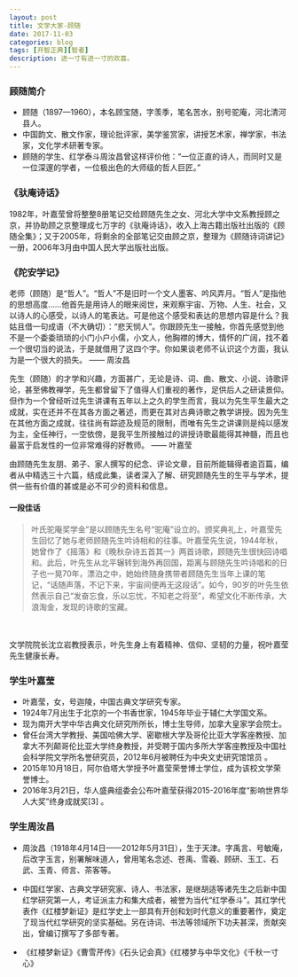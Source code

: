 ```yaml
---
layout: post
title: 文学大家-顾随
date: 2017-11-03
categories: blog
tags: [开智正典][智者]
description: 进一寸有进一寸的欢喜。
---
```


### 顾随简介
* 顾随（1897—1960），本名顾宝随，字羡季，笔名苦水，别号驼庵，河北清河县人。
* 中国韵文、散文作家，理论批评家，美学鉴赏家，讲授艺术家，禅学家，书法家，文化学术研著专家。
* 顾随的学生、红学泰斗周汝昌曾这样评价他：“一位正直的诗人，而同时又是一位深邃的学者，一位极出色的大师级的哲人巨匠。”


### 《驮庵诗话》
1982年，叶嘉莹曾将整整8册笔记交给顾随先生之女、河北大学中文系教授顾之京，并协助顾之京整理成七万字的《驮庵诗话》，收入上海古籍出版社出版的《顾随全集》；又于2005年，将剩余的全部笔记交由顾之京，整理为《顾随诗词讲记》一册，2006年3月由中国人民大学出版社出版。


### 《陀安学记》

老师（顾随）是“哲人”。“哲人”不是旧时一个文人墨客、吟风弄月。“哲人”是指他的思想高度……他首先是用诗人的眼来阅世，来观察宇宙、万物、人生、社会，又以诗人的心感受，以诗人的笔表达。可是他这个感受和表达的思想内容是什么？我姑且借一句成语（不大确切）：“悲天悯人”。你跟顾先生一接触，你首先感觉到他不是一个委委琐琐的小门小户小儒，小文人，他胸襟的博大，情怀的广阔，找不着一个很切当的说法，于是就借用了这四个字。你如果谈老师不认识这个方面，我认为是一个很大的损失。
—— 周汝昌

先生（顾随）的才学和兴趣，方面甚广，无论是诗、词、曲、散文、小说、诗歌评论，甚至佛教禅学，先生都曾留下了值得人们重视的著作，足供后人之研读景仰。但作为一个曾经听过先生讲课有五年以上之久的学生而言，我以为先生平生最大之成就，实在还并不在其各方面之著述，而更在其对古典诗歌之教学讲授。因为先生在其他方面之成就，往往尚有踪迹及规范的限制，而唯有先生之讲课则是纯以感发为主，全任神行，一空依傍，是我平生所接触过的讲授诗歌最能得其神髓，而且也最富于启发性的一位非常难得的好教师。
—— 叶嘉莹


由顾随先生友朋、弟子、家人撰写的纪念、评论文章，目前所能辑得者逾百篇，编者从中精选三十六篇，结成此集，读者深入了解、研究顾随先生的生平与学术，提供一些有价值的甚或是必不可少的资料和信息。


 #### 一段佳话

> 叶氏驼庵奖学金”是以顾随先生名号“驼庵”设立的。颁奖典礼上，叶嘉莹先生回忆了她与老师顾随先生吟诗相和的往事。叶嘉莹先生说，1944年秋，她曾作了《摇落》和《晚秋杂诗五首其一》两首诗歌，顾随先生很快回诗唱和。此后，叶先生从北平辗转到海外再回国，距离与顾随先生吟诗唱和的日子也一晃70年，漂泊之中，她始终随身携带者顾随先生当年上课的笔记，“话随声落，不记下来，宇宙间便再无这段话”。如今，90岁的叶先生依然表示自己“发奋忘食，乐以忘忧，不知老之将至”，希望文化不断传承，大浪淘金，发现的诗歌的宝藏。
</br>
</br>
文学院院长沈立岩教授表示，叶先生身上有着精神、信仰、坚韧的力量，祝叶嘉莹先生健康长寿。

 ### 学生叶嘉莹
* 叶嘉莹，女，号迦陵，中国古典文学研究专家。
* 1924年7月出生于北京的一个书香世家，1945年毕业于辅仁大学国文系。
* 现为南开大学中华古典文化研究所所长，博士生导师，加拿大皇家学会院士。
* 曾任台湾大学教授、美国哈佛大学、密歇根大学及哥伦比亚大学客座教授、加拿大不列颠哥伦比亚大学终身教授，并受聘于国内多所大学客座教授及中国社会科学院文学所名誉研究员，2012年6月被聘任为中央文史研究馆馆员 。
* 2015年10月18日，阿尔伯塔大学授予叶嘉莹荣誉博士学位，成为该校文学荣誉博士。
* 2016年3月21日，华人盛典组委会公布叶嘉莹获得2015-2016年度“影响世界华人大奖”终身成就奖[3]  。

### 学生周汝昌
* 周汝昌（1918年4月14日——2012年5月31日），生于天津。字禹言、号敏庵，后改字玉言，别署解味道人，曾用笔名念述、苍禹、雪羲、顾研、玉工、石武、玉青、师言、茶客等。

* 中国红学家、古典文学研究家、诗人、书法家，是继胡适等诸先生之后新中国红学研究第一人，考证派主力和集大成者，被誉为当代“红学泰斗”。其红学代表作《红楼梦新证》是红学史上一部具有开创和划时代意义的重要著作，奠定了现当代红学研究的坚实基础。另在诗词、书法等领域所下功夫甚深，贡献突出，曾编订撰写了多部专著。

* 《红楼梦新证》《曹雪芹传》《石头记会真》《红楼梦与中华文化》《千秋一寸心》
